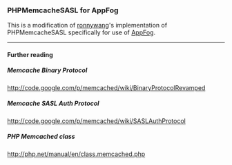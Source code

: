 ### PHPMemcacheSASL for AppFog

This is a modification of [ronnywang](https://github.com/ronnywang/PHPMemcacheSASL)'s implementation of PHPMemcacheSASL specifically for use of [AppFog](http://appfog.com).

-----

#### Further reading

##### Memcache Binary Protocol  
http://code.google.com/p/memcached/wiki/BinaryProtocolRevamped

##### Memcache SASL Auth Protocol  
http://code.google.com/p/memcached/wiki/SASLAuthProtocol

##### PHP Memcached class  
http://php.net/manual/en/class.memcached.php
